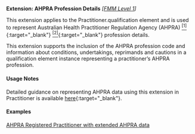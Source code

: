 **Extension: AHPRA Profession Details** *[[FMM Level 1](guidance.html)]*

This extension applies to the Practitioner.qualification element and is used to represent Australian Health Practitioner Regulation Agency (AHPRA) [<sup>[1]</sup>](https://www.ahpra.gov.au){:target="_blank"} [<sup>[2]</sup>](https://www.ahpra.gov.au/Support/Glossary.aspx#Registration%20Number){:target="_blank"} profession details.

This extension supports the inclusion of the AHPRA profession code and information about conditions, undertakings, reprimands and cautions in a qualification element instance representing a practitioner’s AHPRA profession.

#### Usage Notes
Detailed guidance on representing AHPRA data using this extension in Practitioner is available [here](http://hl7.org.au/notes/ahpra-registration-number/index.html){:target="_blank"}.

#### Examples

[AHPRA Registered Practitioner with extended AHPRA data](Practitioner-example4.html)
